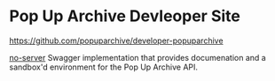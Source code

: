 Pop Up Archive Devleoper Site
====
https://github.com/popuparchive/developer-popuparchive

[no-server](https://github.com/wordnik/swagger-core/tree/master/samples/no-server) Swagger implementation that provides documenation and a sandbox'd environment for the Pop Up Archive API.

